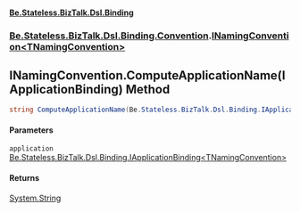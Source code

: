 #### [Be.Stateless.BizTalk.Dsl.Binding](README.md 'README')
### [Be.Stateless.BizTalk.Dsl.Binding.Convention](Be.Stateless.BizTalk.Dsl.Binding.Convention.md 'Be.Stateless.BizTalk.Dsl.Binding.Convention').[INamingConvention&lt;TNamingConvention&gt;](INamingConvention_TNamingConvention_.md 'Be.Stateless.BizTalk.Dsl.Binding.Convention.INamingConvention<TNamingConvention>')

## INamingConvention<TNamingConvention>.ComputeApplicationName(IApplicationBinding<TNamingConvention>) Method

```csharp
string ComputeApplicationName(Be.Stateless.BizTalk.Dsl.Binding.IApplicationBinding<TNamingConvention> application);
```
#### Parameters

<a name='Be.Stateless.BizTalk.Dsl.Binding.Convention.INamingConvention_TNamingConvention_.ComputeApplicationName(Be.Stateless.BizTalk.Dsl.Binding.IApplicationBinding_TNamingConvention_).application'></a>

`application` [Be.Stateless.BizTalk.Dsl.Binding.IApplicationBinding&lt;](IApplicationBinding_TNamingConvention_.md 'Be.Stateless.BizTalk.Dsl.Binding.IApplicationBinding<TNamingConvention>')[TNamingConvention](INamingConvention_TNamingConvention_.md#Be.Stateless.BizTalk.Dsl.Binding.Convention.INamingConvention_TNamingConvention_.TNamingConvention 'Be.Stateless.BizTalk.Dsl.Binding.Convention.INamingConvention<TNamingConvention>.TNamingConvention')[&gt;](IApplicationBinding_TNamingConvention_.md 'Be.Stateless.BizTalk.Dsl.Binding.IApplicationBinding<TNamingConvention>')

#### Returns
[System.String](https://docs.microsoft.com/en-us/dotnet/api/System.String 'System.String')